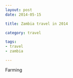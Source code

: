 ```yaml
---
layout: post
date: 2014-05-15

title: Zambia travel in 2014

category: travel

tags:
- travel
- zambia

---
```


Farming